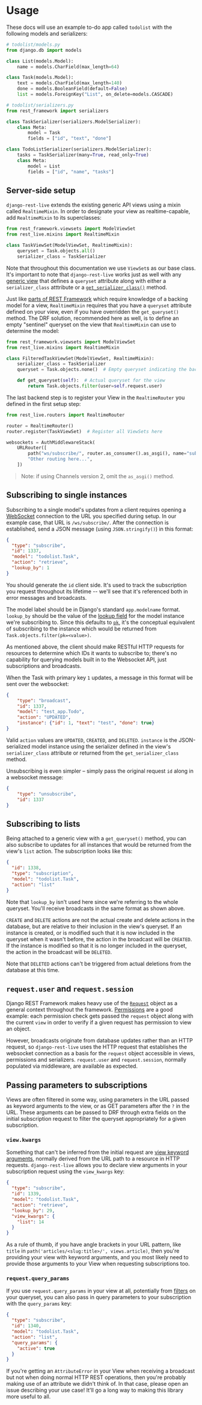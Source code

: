 # Usage

These docs will use an example to-do app called `todolist` with the following models and serializers:
```python
# todolist/models.py
from django.db import models

class List(models.Model):
    name = models.CharField(max_length=64)

class Task(models.Model):
    text = models.CharField(max_length=140)
    done = models.BooleanField(default=False)
    list = models.ForeignKey("List", on_delete=models.CASCADE)

# todolist/serializers.py
from rest_framework import serializers

class TaskSerializer(serializers.ModelSerializer):
    class Meta:
        model = Task
        fields = ["id", "text", "done"]

class TodoListSerializer(serializers.ModelSerializer):
    tasks = TaskSerializer(many=True, read_only=True)
    class Meta:
        model = List
        fields = ["id", "name", "tasks"]
```

## Server-side setup

`django-rest-live` extends the existing generic API views using a mixin called `RealtimeMixin`. In order to
designate your view as realtime-capable, add `RealtimeMixin` to its superclasses:

```python
from rest_framework.viewsets import ModelViewSet
from rest_live.mixins import RealtimeMixin

class TaskViewSet(ModelViewSet, RealtimeMixin):
    queryset = Task.objects.all()
    serializer_class = TaskSerializer
```

Note that throughout this documentation we use `ViewSet`s as our base class. It's important to note that `django-rest-live`
works just as well with any [generic view](https://www.django-rest-framework.org/api-guide/generic-views/)
that defines a `queryset` attribute along with either a `serializer_class` atttribute or a
[`get_serializer_class()`](https://www.django-rest-framework.org/api-guide/generic-views/#attributes) method.

Just like [parts of REST Framework](https://www.django-rest-framework.org/api-guide/permissions/#using-with-views-that-do-not-include-a-queryset-attribute)
which require knowledge of a backing model for a view, `RealtimeMixin` requires that you have a `queryset` attribute
defined on your view, even if you have overridden the `get_queryset()` method. The DRF solution, recommended here as
well, is to define an empty "sentinel" queryset on the view that `RealtimeMixin` can use to determine the model:

```python
from rest_framework.viewsets import ModelViewSet
from rest_live.mixins import RealtimeMixin

class FilteredTaskViewSet(ModelViewSet, RealtimeMixin):
    serializer_class = TaskSerializer
    queryset = Task.objects.none()  # Empty queryset indicating the backing model for this view

    def get_queryset(self):  # Actual queryset for the view
        return Task.objects.filter(user=self.request.user)
```

The last backend step is to register your View in the `RealtimeRouter` you defined in the first setup step:

```python
from rest_live.routers import RealtimeRouter

router = RealtimeRouter()
router.register(TaskViewSet)  # Register all ViewSets here

websockets = AuthMiddlewareStack(
    URLRouter([
        path("ws/subscribe/", router.as_consumer().as_asgi(), name="subscriptions"), 
        "Other routing here...",
    ])
```

> Note: if using Channels version 2, omit the `as_asgi()` method.
 
## Subscribing to single instances
Subscribing to a single model's updates from a client requires opening a [WebSocket](https://developer.mozilla.org/en-US/docs/Web/API/WebSocket)
connection to the URL you specified during setup. In our example case, that URL is `/ws/subscribe/`. After the connection
is established, send a JSON message (using `JSON.stringify()`) in this format:

```json
{
  "type": "subscribe",
  "id": 1337,
  "model": "todolist.Task",
  "action": "retrieve",
  "lookup_by": 1 
}
```

You should generate the `id` client side. It's used to track the subscription you request throughout 
its lifetime -- we'll see that it's referenced both in error messages and broadcasts.

The model label should be in Django's standard `app.modelname` format. `lookup_by` should be the value of the
[lookup field](https://www.django-rest-framework.org/api-guide/generic-views/#attributes) for the model instance
we're subscribing to. Since this defaults to  [`pk`](https://docs.djangoproject.com/en/3.1/topics/db/queries/#the-pk-lookup-shortcut),
it's the conceptual equivalent of subscribing to the instance which would be returned from
`Task.objects.filter(pk=<value>)`.

As mentioned above, the client should make RESTful HTTP requests for resources to determine which IDs it wants to
subscribe to; there's no capability for querying models built in to the Websocket API, just subscriptions and broadcasts.

When the Task with primary key `1` updates, a message in this format will be sent over the websocket:

```json
{
    "type": "broadcast",
    "id": 1337,
    "model": "test_app.Todo",
    "action": "UPDATED",
    "instance": {"id": 1, "text": "test", "done": true}
}
```

Valid `action` values are `UPDATED`, `CREATED`, and `DELETED`. `instance` is the JSON-serialized model instance
using the serializer defined in the view's `serializer_class` attribute or returned from the `get_serializer_class`
method.

Unsubscribing is even simpler – simply pass the original request `id` along in a websocket message:
```json
{
    "type": "unsubscribe",
    "id": 1337
}
```

## Subscribing to lists
Being attached to a generic view with a `get_queryset()` method, you can also subscribe to updates for all instances
that would be returned from the view's `list` action. The subscription looks like this:


```json
{
  "id": 1338,
  "type": "subscription",
  "model": "todolist.Task",
  "action": "list"
}
```

Note that `lookup_by` isn't used here since we're referring to the whole queryset. You'll receive broadcasts in the same
format as shown above.

`CREATE` and `DELETE` actions are not the actual create and delete actions in the database, but are relative to their
inclusion in the view's queryset. If an instance is created, or is modified such that it is now included in the queryset
when it wasn't before, the action in the broadcast will be `CREATED`. If the instance is modified so that it is no
longer included in the queryset, the action in the broadcast will be `DELETED`.

Note that `DELETED` actions can't be triggered from actual deletions from the database at this time.


## `request.user` and `request.session`
Django REST Framework makes heavy use of the [`Request`](https://www.django-rest-framework.org/api-guide/requests/)
object as a general context throughout the framework.
[Permissions](https://www.django-rest-framework.org/api-guide/permissions/) are a good example: each permission check
gets passed the `request` object along with the current `view` in order to verify if
a given request has permission to view an object. 

However, broadcasts originate from database updates rather than an HTTP request, so
`django-rest-live` uses the HTTP request that establishes the websocket connection as a basis for the `request`
object accessible in views, permissions and serializers. `request.user` and `request.session`, normally populated
via middleware, are available as expected.


## Passing parameters to subscriptions
Views are often filtered in some way, using parameters in the URL
passed as keyword arguments to the view, or as GET parameters after the `?`
in the URL. These arguments can be passed to DRF through extra fields
on the initial subscription request to filter the queryset appropriately
for a given subscription.

### `view.kwargs`
Something that can't be
inferred from the initial request are [view keyword arguments](https://docs.djangoproject.com/en/3.1/ref/urls/#django.urls.path),
normally derived from the URL path to a resource in HTTP requests.
`django-rest-live` allows you to declare view arguments in your subscription request using the `view_kwargs` key:

```json
{
  "type": "subscribe",
  "id": 1339,
  "model": "todolist.Task",
  "action": "retrieve",
  "lookup_by": 29,
  "view_kwargs": {
    "list": 14 
  }
}
```
As a rule of thumb, if you have angle brackets in your URL pattern, like `title` in 
`path('articles/<slug:title>/', views.article)`, then you're providing your view with
keyword arguments, and you most likely need to provide those arguments to your View when requesting subscriptions too.

### `request.query_params`
If you use `request.query_params` in your view at all, potentially from
[filters](https://www.django-rest-framework.org/api-guide/filtering/#filtering-against-query-parameters) on your queryset,
you can also pass in query parameters to your subscription with the `query_params` key:
```json
{
  "type": "subscribe",
  "id": 1340,
  "model": "todolist.Task",
  "action": "list",
  "query_params": {
    "active": true
  }
}
```

If you're getting an `AttributeError` in your View when receiving a broadcast but not when doing normal HTTP REST
operations, then you're probably making use of an attribute we didn't think of. In that case,
please open an issue describing your use case! It'll go a long way to making this library more useful to all. 
